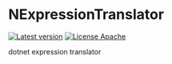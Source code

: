# NExpressionTranslator
[![Latest version](https://img.shields.io/nuget/v/ExprTranslator.Query.svg)](https://www.nuget.org/packages/ExprTranslator.Query/)   [![License Apache](https://img.shields.io/badge/license-Apache%202-blue.svg)](http://www.apache.org/licenses/LICENSE-2.0.html)

dotnet expression translator
